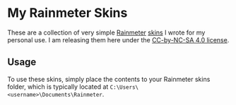 # My Rainmeter Skins

These are a collection of very simple [Rainmeter](https://www.rainmeter.net/) [skins](https://docs.rainmeter.net/manual/skins/) I wrote for my personal use. 
I am releasing them here under the [CC-by-NC-SA 4.0 license](https://github.com/s7u512/MyRainmeterSkins/blob/main/License.md).

## Usage

To use these skins, simply place the contents to your Rainmeter skins folder, which is typically located at `C:\Users\<username>\Documents\Rainmeter`.
